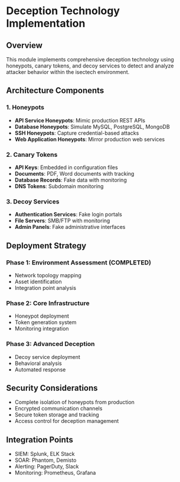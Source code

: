 # Deception Technology Implementation

## Overview
This module implements comprehensive deception technology using honeypots, canary tokens, and decoy services to detect and analyze attacker behavior within the isectech environment.

## Architecture Components

### 1. Honeypots
- **API Service Honeypots**: Mimic production REST APIs
- **Database Honeypots**: Simulate MySQL, PostgreSQL, MongoDB
- **SSH Honeypots**: Capture credential-based attacks
- **Web Application Honeypots**: Mirror production web services

### 2. Canary Tokens
- **API Keys**: Embedded in configuration files
- **Documents**: PDF, Word documents with tracking
- **Database Records**: Fake data with monitoring
- **DNS Tokens**: Subdomain monitoring

### 3. Decoy Services
- **Authentication Services**: Fake login portals
- **File Servers**: SMB/FTP with monitoring
- **Admin Panels**: Fake administrative interfaces

## Deployment Strategy

### Phase 1: Environment Assessment (COMPLETED)
- Network topology mapping
- Asset identification
- Integration point analysis

### Phase 2: Core Infrastructure
- Honeypot deployment
- Token generation system
- Monitoring integration

### Phase 3: Advanced Deception
- Decoy service deployment
- Behavioral analysis
- Automated response

## Security Considerations
- Complete isolation of honeypots from production
- Encrypted communication channels
- Secure token storage and tracking
- Access control for deception management

## Integration Points
- SIEM: Splunk, ELK Stack
- SOAR: Phantom, Demisto
- Alerting: PagerDuty, Slack
- Monitoring: Prometheus, Grafana